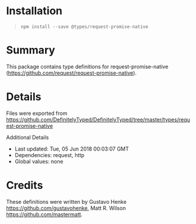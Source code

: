 # Installation
> `npm install --save @types/request-promise-native`

# Summary
This package contains type definitions for request-promise-native (https://github.com/request/request-promise-native).

# Details
Files were exported from https://github.com/DefinitelyTyped/DefinitelyTyped/tree/master/types/request-promise-native

Additional Details
 * Last updated: Tue, 05 Jun 2018 00:03:07 GMT
 * Dependencies: request, http
 * Global values: none

# Credits
These definitions were written by Gustavo Henke <https://github.com/gustavohenke>, Matt R. Wilson <https://github.com/mastermatt>.
